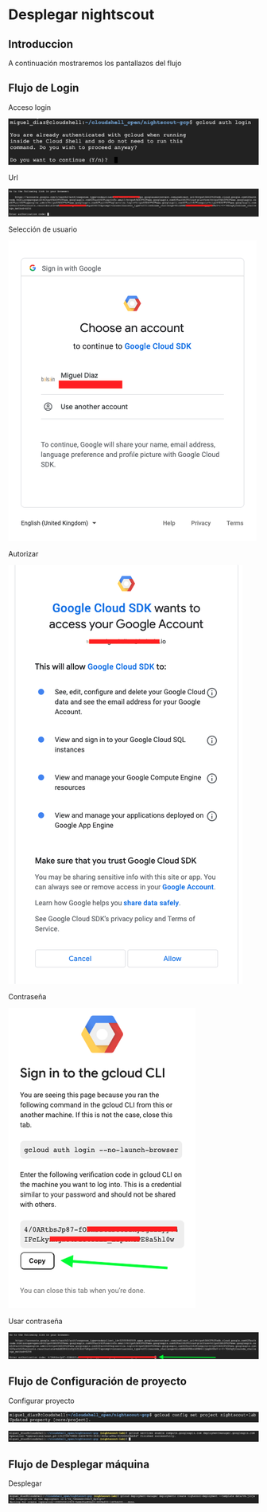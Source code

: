 # Desplegar nightscout

## Introduccion
A continuación mostraremos los pantallazos del flujo

## Flujo de Login

Acceso login

![Login](./images/00-login.png)

Url

![Login](./images/01A-auth-link.png)

Selección de usuario

![Login](./images/01B-auth-link.png)

Autorizar

![Login](./images/02-loginuser.png)

Contraseña

![Login](./images/03-credential.png)

Usar contraseña

![Login](./images/04-pastetoken.png)

## Flujo de Configuración de proyecto

Configurar proyecto

![Project](./images/05-project.png)

![Project](./images/06-services.png)

## Flujo de Desplegar máquina

Desplegar

![Deploy](./images/07-deploy.png)
